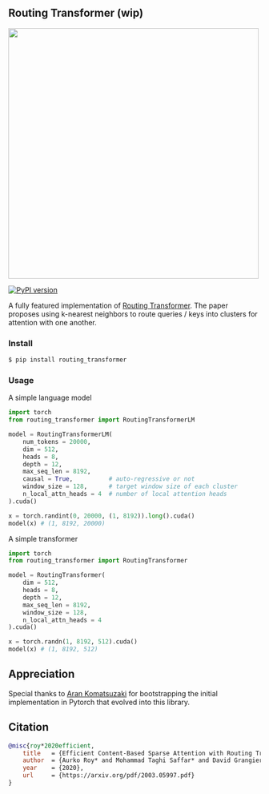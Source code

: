 ## Routing Transformer (wip)

<img src="./routing_attention.png" width="500px"></img>

[![PyPI version](https://badge.fury.io/py/routing-transformer.svg)](https://badge.fury.io/py/routing-transformer)

A fully featured implementation of <a href="https://arxiv.org/pdf/2003.05997.pdf">Routing Transformer</a>. The paper proposes using k-nearest neighbors to route queries / keys into clusters for attention with one another.

### Install

```bash
$ pip install routing_transformer
```

### Usage

A simple language model

```python
import torch
from routing_transformer import RoutingTransformerLM

model = RoutingTransformerLM(
    num_tokens = 20000,
    dim = 512,
    heads = 8,
    depth = 12,
    max_seq_len = 8192,
    causal = True,	        # auto-regressive or not
    window_size = 128,      # target window size of each cluster
    n_local_attn_heads = 4  # number of local attention heads
).cuda()

x = torch.randint(0, 20000, (1, 8192)).long().cuda()
model(x) # (1, 8192, 20000)
```

A simple transformer

```python
import torch
from routing_transformer import RoutingTransformer

model = RoutingTransformer(
    dim = 512,
    heads = 8,
    depth = 12,
    max_seq_len = 8192,
    window_size = 128,
    n_local_attn_heads = 4
).cuda()

x = torch.randn(1, 8192, 512).cuda()
model(x) # (1, 8192, 512)
```

## Appreciation

Special thanks to <a href="https://github.com/AranKomat">Aran Komatsuzaki</a> for bootstrapping the initial implementation in Pytorch that evolved into this library.

## Citation

```bibtex
@misc{roy*2020efficient,
    title   = {Efficient Content-Based Sparse Attention with Routing Transformers},
    author  = {Aurko Roy* and Mohammad Taghi Saffar* and David Grangier and Ashish Vaswani},
    year    = {2020},
    url     = {https://arxiv.org/pdf/2003.05997.pdf}
}
```
